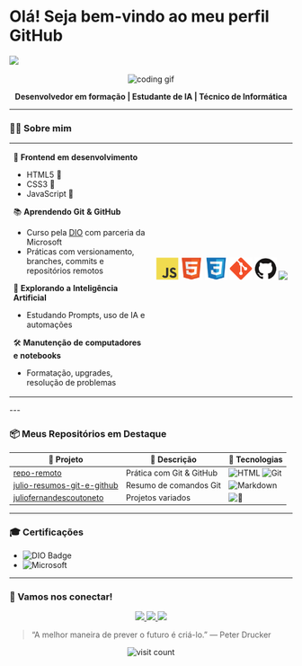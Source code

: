# Olá! Seja bem-vindo ao meu perfil GitHub

<!-- Banner animado -->
<img src="https://capsule-render.vercel.app/api?type=waving&color=0:1e3c72,100:2a5298&height=200&section=header&text=Julio%20Fernandes&fontColor=ffffff&fontSize=40&animation=fadeIn"/>

<!-- Bio em colunas -->
<p align="center">
  <img src="https://media.giphy.com/media/du3J3cXyzhj75IOgvA/giphy.gif" width="150" alt="coding gif"/>
</p>

<p align="center">
  <strong>Desenvolvedor em formação | Estudante de IA | Técnico de Informática</strong>
</p>

---


### 🧑‍💻 Sobre mim

<table>
  <tr>
    <td width="50%">
      
🔹 **Frontend em desenvolvimento**  
- HTML5 🧱  
- CSS3 🎨  
- JavaScript 📜  

📚 **Aprendendo Git & GitHub**  
- Curso pela [DIO](https://dio.me) com parceria da Microsoft  
- Práticas com versionamento, branches, commits e repositórios remotos  

🤖 **Explorando a Inteligência Artificial**  
- Estudando Prompts, uso de IA e automações

🛠️ **Manutenção de computadores e notebooks**  
- Formatação, upgrades, resolução de problemas

    </td>
    <td width="50%" align="center">
      <img src="https://raw.githubusercontent.com/devicons/devicon/master/icons/javascript/javascript-original.svg" width="40"/>
      <img src="https://raw.githubusercontent.com/devicons/devicon/master/icons/html5/html5-original.svg" width="40"/>
      <img src="https://raw.githubusercontent.com/devicons/devicon/master/icons/css3/css3-original.svg" width="40"/>
      <img src="https://raw.githubusercontent.com/devicons/devicon/master/icons/git/git-original.svg" width="40"/>
      <img src="https://raw.githubusercontent.com/devicons/devicon/master/icons/github/github-original.svg" width="40"/>
      <img src="https://img.shields.io/badge/IA-Prompts-blueviolet?style=flat-square"/>
    </td>
  </tr>
</table>
---


### 📦 Meus Repositórios em Destaque

| 🔧 Projeto | 📄 Descrição | 🧪 Tecnologias |
|-----------|--------------|----------------|
| [repo-remoto](https://github.com/juliofernandes1965/repo-remoto) | Prática com Git & GitHub | ![HTML](https://img.shields.io/badge/HTML-e34c26?style=flat&logo=html5&logoColor=white) ![Git](https://img.shields.io/badge/Git-f05032?style=flat&logo=git&logoColor=white) |
| [julio-resumos-git-e-github](https://github.com/juliofernandes1965/julio-resumos-git-e-github) | Resumo de comandos Git | ![Markdown](https://img.shields.io/badge/Markdown-000000?style=flat&logo=markdown&logoColor=white) |
| [juliofernandescoutoneto](https://github.com/juliofernandes1965/juliofernandescoutoneto) | Projetos variados | ![📁](https://img.shields.io/badge/Vários--Projetos-lightgrey) |
---


### 🎓 Certificações

- ![DIO Badge](https://img.shields.io/badge/DIO-Descomplica%20Versionamento%20Git/GitHub-blueviolet?style=flat-square&logo=github)
- ![Microsoft](https://img.shields.io/badge/Microsoft%20Partner-Verified-blue?style=flat-square&logo=microsoft)
---


### 📲 Vamos nos conectar!

<p align="center">
  <a href="https://github.com/juliofernandes1965" target="_blank">
    <img src="https://img.shields.io/badge/GitHub-100000?style=for-the-badge&logo=github&logoColor=white"/>
  </a>
  <a href="mailto:seuemail@email.com">
    <img src="https://img.shields.io/badge/Email-D14836?style=for-the-badge&logo=gmail&logoColor=white"/>
  </a>
  <a href="https://www.linkedin.com/in/seulinkedin" target="_blank">
    <img src="https://img.shields.io/badge/LinkedIn-0077B5?style=for-the-badge&logo=linkedin&logoColor=white"/>
  </a>
</p>


> “A melhor maneira de prever o futuro é criá-lo.” — Peter Drucker

<p align="center">
  <img src="https://komarev.com/ghpvc/?username=juliofernandes1965&label=Visitantes&color=blue&style=flat" alt="visit count"/>
</p>







































